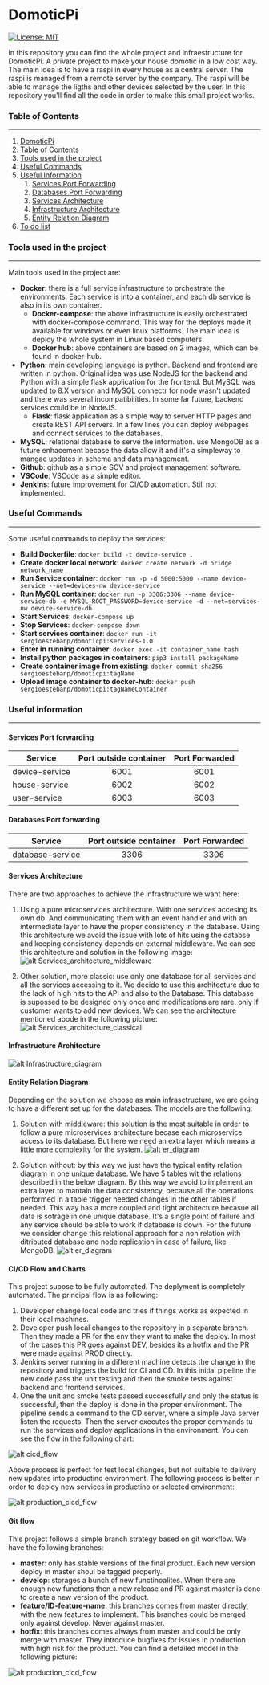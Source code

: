 # DomoticPi

[![License: MIT](https://img.shields.io/badge/License-MIT-blue.svg)](https://opensource.org/licenses/MIT)

In this repository you can find the whole project and infraestructure for DomoticPi. A private project to make your house domotic in a low cost way. The main idea is to have a raspi in every house as a central server. The raspi is managed from a remote server by the company. The raspi will be able to manage the ligths and other devices selected by the user. In this repository you'll find all the code in order to make this small project works. 

### Table of Contents
---

1. [DomoticPi](#domoticpi) 
2. [Table of Contents](#table-of-contents)
3. [Tools used in the project](#table-of-contents)
4. [Useful Commands](#useful-commands)
5. [Useful Information](#useful-information)
   1. [Services Port Forwarding](#services-port-forwarding)
   2. [Databases Port Forwarding](#databases-port-forwarding)
   3. [Services Architecture](#services-architecture)
   4. [Infrastructure Architecture](#infrastructure-architecture)
   5. [Entity Relation Diagram](#entity-relation-diagram)
6. [To do list](#to-do-list)

### Tools used in the project
---

Main tools used in the project are: 
- **Docker**: there is a full service infrastructure to orchestrate the environments. Each service is into a container, and each db service is also in its own container.
  - **Docker-compose**: the above infrastructure is easily orchestrated with docker-compose command. This way for the deploys made it available for windows or even linux platforms. The main idea is deploy the whole system in Linux based computers. 
  - **Docker hub**: above containers are based on 2 images, which can be found in docker-hub. 
- **Python**: main developing language is python. Backend and frontend are written in python. Original idea was use NodeJS for the backend and Python with a simple flask application for the frontend. But MySQL was updated to 8.X version and MySQL connectr for node wasn't updated and there was several incompatibilities. In some far future, backend services could be in NodeJS. 
  - **Flask**: flask application as a simple way to server HTTP pages and create REST API servers. In a few lines you can deploy webpages and connect services to the databases. 
- **MySQL**: relational database to serve the information. use MongoDB as a future enhacement becase the data allow it and it's a simpleway to mangae updates in schema and data management. 
- **Github**: github as a simple SCV and project management software. 
- **VSCode**: VSCode as a simple editor. 
- **Jenkins**: future improvement for CI/CD automation. Still not implemented. 


### Useful Commands
---

Some useful commands to deploy the services:
- **Build Dockerfile**: `docker build -t device-service .`
- **Create docker local network**: `docker create network -d bridge network_name`
- **Run Service container**: `docker run -p -d 5000:5000 --name device-service --net=devices-nw device-service`
- **Run MySQL container**: `docker run -p 3306:3306 --name device-service-db -e MYSQL_ROOT_PASSWORD=device-service -d --net=services-nw device-service-db`
- **Start Services**: `docker-compose up`
- **Stop Services**: `docker-compose down`
- **Start services container**: `docker run -it sergioestebanp/domoticpi:services-1.0`
- **Enter in running container**: `docker exec -it container_name bash`
- **Install python packages in containers**: `pip3 install packageName`
- **Create container image from existing**: `docker commit sha256 sergioestebanp/domoticpi:tagName`
- **Upload image container to docker-hub**: `docker push sergioestebanp/domoticpi:tagNameContainer`

### Useful information
---

#### Services Port forwarding

| Service          | Port outside container  |  Port Forwarded |
| ---------------- |:-----------------------:|:---------------:|
| device-service   | 6001                    | 6001            |
| house-service    | 6002                    | 6002            |
| user-service     | 6003                    | 6003            |

#### Databases Port forwarding

| Service            | Port outside container  |  Port Forwarded |
| ------------------ |:-----------------------:|:---------------:|
| database-service   | 3306                    | 3306            |

#### Services Architecture
There are two approaches to achieve the infrastructure we want here:
1. Using a pure microservices architecture. With one services accesing its own db. And communicating them with an event handler and with an intermediate layer to have the proper consistency in the database. Using this architecture we avoid the issue with lots of hits using the databse and keeping consistency depends on external middleware. We can see this architecture and solution in the following image: 
![alt Services_architecture_middleware](documentation/images/components_diagra_services_consistency_layer.png)

2. Other solution, more classic: use only one database for all services and all the services accessing to it. We decide to use this architecture due to the lack of high hits to the API and also to the Database. This database is supossed to be designed only once and modifications are rare. only if customer wants to add new devices. We can see the architecture mentioned abode in the following picture:
![alt Services_architecture_classical](documentation/images/components_diagra_services_one_db.png)

#### Infrastructure Architecture
![alt Infrastructure_diagram](documentation/images/components_diagram.png)

#### Entity Relation Diagram
Depending on the solution we choose as main infrasctructure, we are going to have a different set up for the databases. The models are the following:
1. Solution with middleware: this solution is the most suitable in order to follow a pure microservices architecture becase each microservice access to its database. But here we need an extra layer which means a little more complexity for the system. 
![alt er_diagram](documentation/images/er_diagram_multi_db.png)

2. Solution without: by this way we just have the typical entity relation diagram in one unique database. We have 5 tables wit the relations described in the below diagram. By this way we avoid to implement an extra layer to mantain the data consistency, because all the operations performed in a table trigger needed changes in the other tables if needed. This way has a more coupled and tight architecture becasue all data is sotrage in one unique database. It's a single point of failure and any service should be able to work if database is down. For the future we consider change this relational approach for a non relation with ditributed database and node replication in case of failure, like MongoDB.
![alt er_diagram](documentation/images/er_diagram.png)

#### CI/CD Flow and Charts
This project supose to be fully automated. The deplyment is completely automated. The principal flow is as following: 
1. Developer change local code and tries if things works as expected in their local machines. 
2. Developer push local changes to the repository in a separate branch. Then they made a PR for the env they want to make the deploy. In most of the cases this PR goes against DEV, besides its a hotfix and the PR were made against PROD directly. 
3. Jenkins server running in a different machine detects the change in the repository and triggers the build for CI and CD. In this initial pipeline the new code pass the unit testing and then the smoke tests against backend and frontend services. 
4. One the unit and smoke tests passed successfully and only the status is successful, then the deploy is done in the proper environment. The pipeline sends a command to the CD server, where a simple Java server listen the requests. Then the server executes the proper commands tu run the services and deploy applications in the environment. 
You can see the flow in the following chart: 

![alt cicd_flow](documentation/images/cicd_flow.png)

Above process is perfect for test local changes, but not suitable to delivery new updates into productino environment. The following process is better in order to deploy new services in productino or selected environment: 

![alt production_cicd_flow](documentation/images/infraAutomatedCd.png)

#### Git flow

This project follows a simple branch strategy based on git workflow. We have the following branches: 
- **master**: only has stable versions of the final product. Each new version deploy in master shoul be tagged properly. 
- **develop**: storages a bunch of new functinoalites. When there are enough new functions then a new release and PR against master is done to create a new version of the product. 
- **feature/ID-feature-name**: this branches comes from master directly, with the new features to implement. This branches could be merged only against develop. Never against master.
- **hotfix**: this branches comes always from master and could be only merge with master. They introduce bugfixes for issues in production with high risk for the product. 
You can find a detailed model in the following picture: 

![alt production_cicd_flow](documentation/images/gitflow.png)